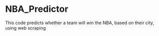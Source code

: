 # NBA_Predictor
This code predicts whether a team will win the NBA, based on their city, using web scraping
